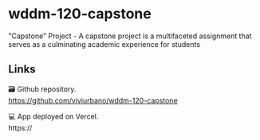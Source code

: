 # wddm-120-capstone

"Capstone" Project - A capstone project is a multifaceted assignment that serves as a culminating academic experience for students

## Links

🗃 Github repository.  
https://github.com/viviurbano/wddm-120-capstone

💻 App deployed on Vercel.  
https://<REPLACE>
